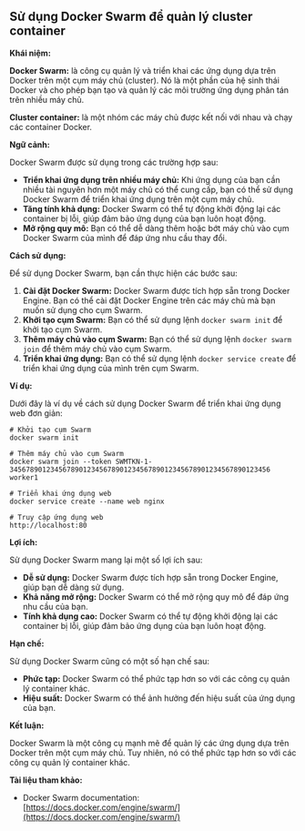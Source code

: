## Sử dụng Docker Swarm để quản lý cluster container

**Khái niệm:**

**Docker Swarm:** là công cụ quản lý và triển khai các ứng dụng dựa trên Docker trên một cụm máy chủ (cluster). Nó là một phần của hệ sinh thái Docker và cho phép bạn tạo và quản lý các môi trường ứng dụng phân tán trên nhiều máy chủ.

**Cluster container:** là một nhóm các máy chủ được kết nối với nhau và chạy các container Docker.

**Ngữ cảnh:**

Docker Swarm được sử dụng trong các trường hợp sau:

- **Triển khai ứng dụng trên nhiều máy chủ:** Khi ứng dụng của bạn cần nhiều tài nguyên hơn một máy chủ có thể cung cấp, bạn có thể sử dụng Docker Swarm để triển khai ứng dụng trên một cụm máy chủ.
- **Tăng tính khả dụng:** Docker Swarm có thể tự động khởi động lại các container bị lỗi, giúp đảm bảo ứng dụng của bạn luôn hoạt động.
- **Mở rộng quy mô:** Bạn có thể dễ dàng thêm hoặc bớt máy chủ vào cụm Docker Swarm của mình để đáp ứng nhu cầu thay đổi.

**Cách sử dụng:**

Để sử dụng Docker Swarm, bạn cần thực hiện các bước sau:

1. **Cài đặt Docker Swarm:** Docker Swarm được tích hợp sẵn trong Docker Engine. Bạn có thể cài đặt Docker Engine trên các máy chủ mà bạn muốn sử dụng cho cụm Swarm.
2. **Khởi tạo cụm Swarm:** Bạn có thể sử dụng lệnh `docker swarm init` để khởi tạo cụm Swarm.
3. **Thêm máy chủ vào cụm Swarm:** Bạn có thể sử dụng lệnh `docker swarm join` để thêm máy chủ vào cụm Swarm.
4. **Triển khai ứng dụng:** Bạn có thể sử dụng lệnh `docker service create` để triển khai ứng dụng của mình trên cụm Swarm.

**Ví dụ:**

Dưới đây là ví dụ về cách sử dụng Docker Swarm để triển khai ứng dụng web đơn giản:

```
# Khởi tạo cụm Swarm
docker swarm init

# Thêm máy chủ vào cụm Swarm
docker swarm join --token SWMTKN-1-3456789012345678901234567890123456789012345678901234567890123456 worker1

# Triển khai ứng dụng web
docker service create --name web nginx

# Truy cập ứng dụng web
http://localhost:80
```

**Lợi ích:**

Sử dụng Docker Swarm mang lại một số lợi ích sau:

- **Dễ sử dụng:** Docker Swarm được tích hợp sẵn trong Docker Engine, giúp bạn dễ dàng sử dụng.
- **Khả năng mở rộng:** Docker Swarm có thể mở rộng quy mô để đáp ứng nhu cầu của bạn.
- **Tính khả dụng cao:** Docker Swarm có thể tự động khởi động lại các container bị lỗi, giúp đảm bảo ứng dụng của bạn luôn hoạt động.

**Hạn chế:**

Sử dụng Docker Swarm cũng có một số hạn chế sau:

- **Phức tạp:** Docker Swarm có thể phức tạp hơn so với các công cụ quản lý container khác.
- **Hiệu suất:** Docker Swarm có thể ảnh hưởng đến hiệu suất của ứng dụng của bạn.

**Kết luận:**

Docker Swarm là một công cụ mạnh mẽ để quản lý các ứng dụng dựa trên Docker trên một cụm máy chủ. Tuy nhiên, nó có thể phức tạp hơn so với các công cụ quản lý container khác.

**Tài liệu tham khảo:**

- Docker Swarm documentation: [https://docs.docker.com/engine/swarm/](https://docs.docker.com/engine/swarm/)
